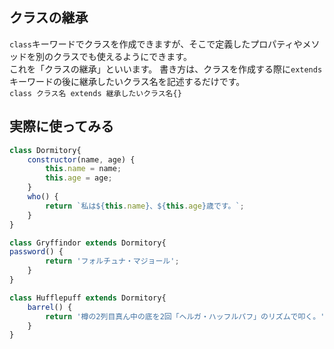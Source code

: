 ## クラスの継承
`class`キーワードでクラスを作成できますが、そこで定義したプロパティやメソッドを別のクラスでも使えるようにできます。  
これを「クラスの継承」といいます。
書き方は、クラスを作成する際に`extends`キーワードの後に継承したいクラス名を記述するだけです。  
`class クラス名 extends 継承したいクラス名{}`

## 実際に使ってみる
```javascript
class Dormitory{
	constructor(name, age) {
		this.name = name;
		this.age = age;
	}
	who() {
		return `私は${this.name}、${this.age}歳です。`;
	}
}

class Gryffindor extends Dormitory{
password() {
		return 'フォルチュナ・マジョール';
	}
}

class Hufflepuff extends Dormitory{
	barrel() {
		return '樽の2列目真ん中の底を2回「ヘルガ・ハッフルパフ」のリズムで叩く。';
	}
}
```
